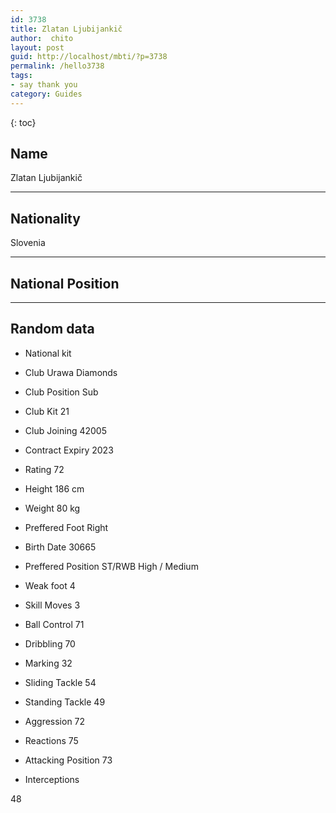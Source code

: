 ```yaml
---
id: 3738
title: Zlatan Ljubijankič
author:  chito 
layout: post
guid: http://localhost/mbti/?p=3738
permalink: /hello3738
tags:
- say thank you
category: Guides
---
```



{: toc}


## Name  
Zlatan Ljubijankič 

* * *

## Nationality  
Slovenia 

* * *

## National Position 

* * *

## Random data 

  * National kit 
  * Club 
Urawa Diamonds 

  * Club Position 
Sub 

  * Club Kit 
21 

  * Club Joining 
42005 

  * Contract Expiry 
2023 

  * Rating 
72 

  * Height 
186 cm 

  * Weight 
80 kg 

  * Preffered Foot 
Right 

  * Birth Date 
30665 

  * Preffered Position 
ST/RWB High / Medium 

  * Weak foot 
4 

  * Skill Moves 
3 

  * Ball Control 
71 

  * Dribbling 
70 

  * Marking 
32 

  * Sliding Tackle 
54 

  * Standing Tackle 
49 

  * Aggression 
72 

  * Reactions 
75 

  * Attacking Position 
73 

  * Interceptions 

48</ul>